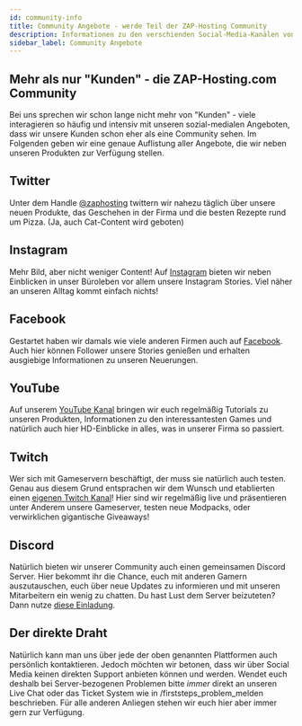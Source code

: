 ```yaml
---
id: community-info
title: Community Angebote - werde Teil der ZAP-Hosting Community
description: Informationen zu den verschienden Social-Media-Kanälen von ZAP-Hosting - ZAP-Hosting.com Dokumentationen
sidebar_label: Community Angebote
---
```


## Mehr als nur "Kunden" - die ZAP-Hosting.com Community
Bei uns sprechen wir schon lange nicht mehr von "Kunden" - viele interagieren so häufig und intensiv mit unseren sozial-medialen Angeboten, dass wir unsere Kunden schon eher als eine Community sehen. Im Folgenden geben wir eine genaue Auflistung aller Angebote, die wir neben unseren Produkten zur Verfügung stellen.

## Twitter
Unter dem Handle [@zaphosting](https://twitter.com/zaphosting) twittern wir nahezu täglich über unsere neuen Produkte, das Geschehen in der Firma und die besten Rezepte rund um Pizza. (Ja, auch Cat-Content wird geboten)

## Instagram
Mehr Bild, aber nicht weniger Content! Auf [Instagram](https://www.instagram.com/zaphosting/) bieten wir neben Einblicken in unser Büroleben vor allem unsere Instagram Stories. Viel näher an unseren Alltag kommt einfach nichts!

## Facebook
Gestartet haben wir damals wie viele anderen Firmen auch auf [Facebook](https://www.facebook.com/zaphosting/). Auch hier können Follower unsere Stories genießen und erhalten ausgiebige Informationen zu unseren Neuerungen.

## YouTube
Auf unserem [YouTube Kanal](https://www.youtube.com/user/zaphosting) bringen wir euch regelmäßig Tutorials zu unseren Produkten, Informationen zu den interessantesten Games und natürlich auch hier HD-Einblicke in alles, was in unserer Firma so passiert.

## Twitch
Wer sich mit Gameservern beschäftigt, der muss sie natürlich auch testen. Genau aus diesem Grund entsprachen wir dem Wunsch und etablierten einen [eigenen Twitch Kanal](https://www.twitch.tv/zaphosting)! Hier sind wir regelmäßig live und präsentieren unter Anderem unsere Gameserver, testen neue Modpacks, oder verwirklichen gigantische Giveaways!

## Discord
Natürlich bieten wir unserer Community auch einen gemeinsamen Discord Server. Hier bekommt ihr die Chance, euch mit anderen Gamern auszutauschen, euch über neue Updates zu informieren und mit unseren Mitarbeitern ein wenig zu chatten. Du hast Lust dem Server beizuteten? Dann nutze [diese Einladung](https://discord.gg/zaphosting).

## Der direkte Draht
Natürlich kann man uns über jede der oben genannten Plattformen auch persönlich kontaktieren. Jedoch möchten wir betonen, dass wir über Social Media keinen direkten Support anbieten können und werden. Wendet euch deshalb bei Server-bezogenen Problemen bitte *immer* direkt an unseren Live Chat oder das Ticket System wie in /firststeps_problem_melden beschrieben. Für alle anderen Anliegen stehen wir euch hier aber immer gern zur Verfügung.

